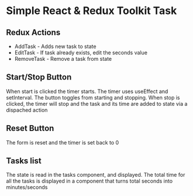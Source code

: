 # Simple React & Redux Toolkit Task

## Redux Actions

- AddTask - Adds new task to state
- EditTask - If task already exists, edit the seconds value
- RemoveTask - Remove a task from state

## Start/Stop Button

When start is clicked the timer starts. The timer uses useEffect and setInterval. The button toggles from starting and stopping. When stop is clicked, the timer will stop and the task and its time are added to state via a dispached action

## Reset Button

The form is reset and the timer is set back to 0

## Tasks list

The state is read in the tasks component, and displayed. The total time for all the tasks is displayed in a component that turns total seconds into minutes/seconds
